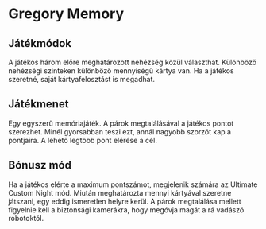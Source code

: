 # Gregory Memory

## Játékmódok
A játékos három előre meghatározott nehézség közül választhat. Különböző nehézségi szinteken különböző mennyiségű kártya van. Ha a játékos szeretné, saját kártyafelosztást is megadhat.

## Játékmenet
Egy egyszerű memóriajáték. A párok megtalálásával a játékos pontot szerezhet. Minél gyorsabban teszi ezt, annál nagyobb szorzót kap a pontjaira. A lehető legtöbb pont elérése a cél.

## Bónusz mód
Ha a játékos elérte a maximum pontszámot, megjelenik számára az Ultimate Custom Night mód. Miután meghatározta mennyi kártyával szeretne játszani, egy eddig ismeretlen helyre kerül. A párok megtalálása mellett figyelnie kell a biztonsági kamerákra, hogy megóvja magát a rá vadászó robotoktól.
